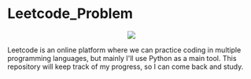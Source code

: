 # Leetcode_Problem
<p align="center">
  <img src="https://cdn.cdo.mit.edu/wp-content/uploads/sites/67/2021/01/0_zuhXdNAIUoxEem4--768x512.png" />
</p>
  Leetcode is an online platform where we can practice coding in multiple programming languages, but mainly I'll use Python as a main tool. This repository will keep track of my progress, so I can come back and study. 
